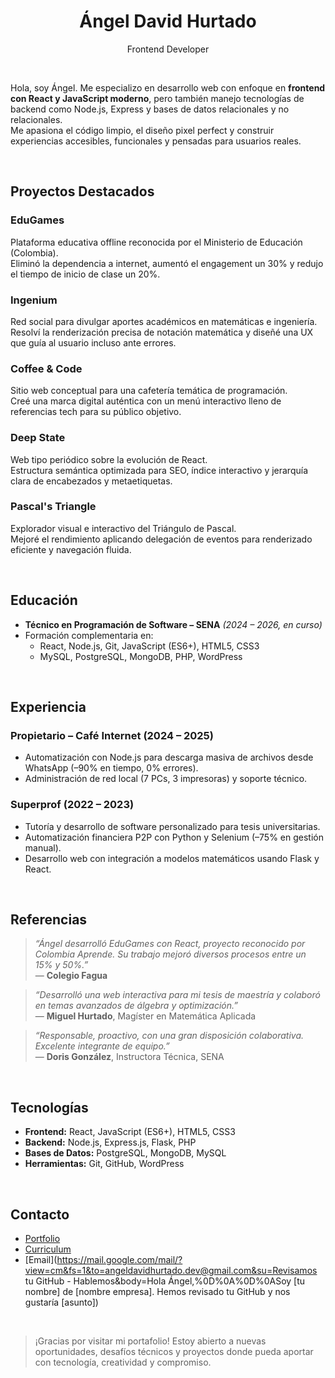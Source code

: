 <h1 align="center">Ángel David Hurtado</h1>
<p align="center">Frontend Developer</p>

<br>

Hola, soy Ángel. Me especializo en desarrollo web con enfoque en **frontend con React y JavaScript moderno**, pero también manejo tecnologías de backend como Node.js, Express y bases de datos relacionales y no relacionales.  
Me apasiona el código limpio, el diseño pixel perfect y construir experiencias accesibles, funcionales y pensadas para usuarios reales.

<br>

## Proyectos Destacados

### EduGames
Plataforma educativa offline reconocida por el Ministerio de Educación (Colombia).  
Eliminó la dependencia a internet, aumentó el engagement un 30% y redujo el tiempo de inicio de clase un 20%.

### Ingenium
Red social para divulgar aportes académicos en matemáticas e ingeniería.  
Resolví la renderización precisa de notación matemática y diseñé una UX que guía al usuario incluso ante errores.

### Coffee & Code
Sitio web conceptual para una cafetería temática de programación.  
Creé una marca digital auténtica con un menú interactivo lleno de referencias tech para su público objetivo.

### Deep State
Web tipo periódico sobre la evolución de React.  
Estructura semántica optimizada para SEO, índice interactivo y jerarquía clara de encabezados y metaetiquetas.

### Pascal's Triangle
Explorador visual e interactivo del Triángulo de Pascal.  
Mejoré el rendimiento aplicando delegación de eventos para renderizado eficiente y navegación fluida.

<br>

## Educación

* **Técnico en Programación de Software – SENA** *(2024 – 2026, en curso)*
* Formación complementaria en:  
  * React, Node.js, Git, JavaScript (ES6+), HTML5, CSS3  
  * MySQL, PostgreSQL, MongoDB, PHP, WordPress

<br>

## Experiencia

### Propietario – Café Internet (2024 – 2025)
* Automatización con Node.js para descarga masiva de archivos desde WhatsApp (–90% en tiempo, 0% errores).
* Administración de red local (7 PCs, 3 impresoras) y soporte técnico.

### Superprof (2022 – 2023)
* Tutoría y desarrollo de software personalizado para tesis universitarias.
* Automatización financiera P2P con Python y Selenium (–75% en gestión manual).
* Desarrollo web con integración a modelos matemáticos usando Flask y React.

<br>

## Referencias

> *“Ángel desarrolló EduGames con React, proyecto reconocido por Colombia Aprende. Su trabajo mejoró diversos procesos entre un 15% y 50%.”*  
> — **Colegio Fagua**

> *“Desarrolló una web interactiva para mi tesis de maestría y colaboró en temas avanzados de álgebra y optimización.”*  
> — **Miguel Hurtado**, Magíster en Matemática Aplicada

> *“Responsable, proactivo, con una gran disposición colaborativa. Excelente integrante de equipo.”*  
> — **Doris González**, Instructora Técnica, SENA

<br>

## Tecnologías

- **Frontend:** React, JavaScript (ES6+), HTML5, CSS3
- **Backend:** Node.js, Express.js, Flask, PHP
- **Bases de Datos:** PostgreSQL, MongoDB, MySQL
- **Herramientas:** Git, GitHub, WordPress

<br>

## Contacto

* [Portfolio](https://angeldavidhurtado.github.io/)
* [Curriculum](https://angeldavidhurtado.github.io/%C3%81ngel%20David%20Hurtado%20-%20Frontend%20Developer.pdf)
* [Email](https://mail.google.com/mail/?view=cm&fs=1&to=angeldavidhurtado.dev@gmail.com&su=Revisamos tu GitHub - Hablemos&body=Hola Ángel,%0D%0A%0D%0ASoy [tu nombre] de [nombre empresa]. Hemos revisado tu GitHub y nos gustaría [asunto])

<br>

> ¡Gracias por visitar mi portafolio! Estoy abierto a nuevas oportunidades, desafíos técnicos y proyectos donde pueda aportar con tecnología, creatividad y compromiso.
